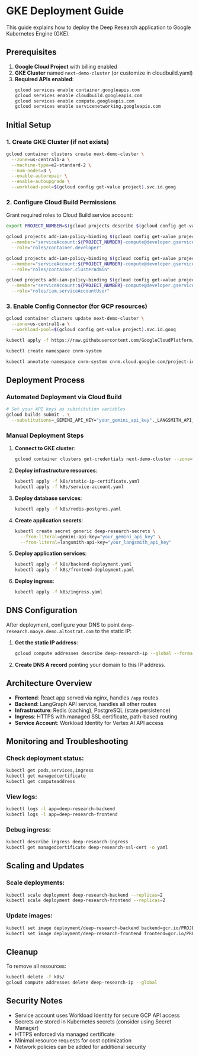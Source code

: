 # GKE Deployment Guide

This guide explains how to deploy the Deep Research application to Google Kubernetes Engine (GKE).

## Prerequisites

1. **Google Cloud Project** with billing enabled
2. **GKE Cluster** named `next-demo-cluster` (or customize in cloudbuild.yaml)
3. **Required APIs enabled**:
   ```bash
   gcloud services enable container.googleapis.com
   gcloud services enable cloudbuild.googleapis.com
   gcloud services enable compute.googleapis.com
   gcloud services enable servicenetworking.googleapis.com
   ```

## Initial Setup

### 1. Create GKE Cluster (if not exists)
```bash
gcloud container clusters create next-demo-cluster \
  --zone=us-central1-a \
  --machine-type=e2-standard-2 \
  --num-nodes=3 \
  --enable-autorepair \
  --enable-autoupgrade \
  --workload-pool=$(gcloud config get-value project).svc.id.goog
```

### 2. Configure Cloud Build Permissions
Grant required roles to Cloud Build service account:
```bash
export PROJECT_NUMBER=$(gcloud projects describe $(gcloud config get-value project) --format="value(projectNumber)")

gcloud projects add-iam-policy-binding $(gcloud config get-value project) \
  --member="serviceAccount:${PROJECT_NUMBER}-compute@developer.gserviceaccount.com" \
  --role="roles/container.developer"

gcloud projects add-iam-policy-binding $(gcloud config get-value project) \
  --member="serviceAccount:${PROJECT_NUMBER}-compute@developer.gserviceaccount.com" \
  --role="roles/container.clusterAdmin"

gcloud projects add-iam-policy-binding $(gcloud config get-value project) \
  --member="serviceAccount:${PROJECT_NUMBER}-compute@developer.gserviceaccount.com" \
  --role="roles/iam.serviceAccountUser"
```

### 3. Enable Config Connector (for GCP resources)
```bash
gcloud container clusters update next-demo-cluster \
  --zone=us-central1-a \
  --workload-pool=$(gcloud config get-value project).svc.id.goog

kubectl apply -f https://raw.githubusercontent.com/GoogleCloudPlatform/k8s-config-connector/master/install-bundles/install-bundle-workload-identity/0-cnrm-system.yaml

kubectl create namespace cnrm-system

kubectl annotate namespace cnrm-system cnrm.cloud.google.com/project-id=$(gcloud config get-value project)
```

## Deployment Process

### Automated Deployment via Cloud Build
```bash
# Set your API keys as substitution variables
gcloud builds submit . \
  --substitutions=_GEMINI_API_KEY="your_gemini_api_key",_LANGSMITH_API_KEY="your_langsmith_api_key"
```

### Manual Deployment Steps

1. **Connect to GKE cluster**:
   ```bash
   gcloud container clusters get-credentials next-demo-cluster --zone=us-central1-a
   ```

2. **Deploy infrastructure resources**:
   ```bash
   kubectl apply -f k8s/static-ip-certificate.yaml
   kubectl apply -f k8s/service-account.yaml
   ```

3. **Deploy database services**:
   ```bash
   kubectl apply -f k8s/redis-postgres.yaml
   ```

4. **Create application secrets**:
   ```bash
   kubectl create secret generic deep-research-secrets \
     --from-literal=gemini-api-key="your_gemini_api_key" \
     --from-literal=langsmith-api-key="your_langsmith_api_key"
   ```

5. **Deploy application services**:
   ```bash
   kubectl apply -f k8s/backend-deployment.yaml
   kubectl apply -f k8s/frontend-deployment.yaml
   ```

6. **Deploy ingress**:
   ```bash
   kubectl apply -f k8s/ingress.yaml
   ```

## DNS Configuration

After deployment, configure your DNS to point `deep-research.maoye.demo.altostrat.com` to the static IP:

1. **Get the static IP address**:
   ```bash
   gcloud compute addresses describe deep-research-ip --global --format="value(address)"
   ```

2. **Create DNS A record** pointing your domain to this IP address.

## Architecture Overview

- **Frontend**: React app served via nginx, handles `/app` routes
- **Backend**: LangGraph API service, handles all other routes  
- **Infrastructure**: Redis (caching), PostgreSQL (state persistence)
- **Ingress**: HTTPS with managed SSL certificate, path-based routing
- **Service Account**: Workload Identity for Vertex AI API access

## Monitoring and Troubleshooting

### Check deployment status:
```bash
kubectl get pods,services,ingress
kubectl get managedcertificate
kubectl get computeaddress
```

### View logs:
```bash
kubectl logs -l app=deep-research-backend
kubectl logs -l app=deep-research-frontend
```

### Debug ingress:
```bash
kubectl describe ingress deep-research-ingress
kubectl get managedcertificate deep-research-ssl-cert -o yaml
```

## Scaling and Updates

### Scale deployments:
```bash
kubectl scale deployment deep-research-backend --replicas=2
kubectl scale deployment deep-research-frontend --replicas=2
```

### Update images:
```bash
kubectl set image deployment/deep-research-backend backend=gcr.io/PROJECT_ID/deep-research-backend:v2
kubectl set image deployment/deep-research-frontend frontend=gcr.io/PROJECT_ID/deep-research-frontend:v2
```

## Cleanup

To remove all resources:
```bash
kubectl delete -f k8s/
gcloud compute addresses delete deep-research-ip --global
```

## Security Notes

- Service account uses Workload Identity for secure GCP API access
- Secrets are stored in Kubernetes secrets (consider using Secret Manager)
- HTTPS enforced via managed certificate
- Minimal resource requests for cost optimization
- Network policies can be added for additional security